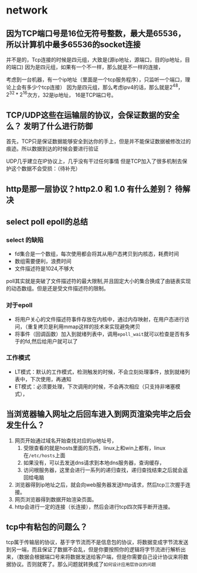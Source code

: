 # network

## 因为TCP端口号是16位无符号整数，最大是65536，所以计算机中最多65536的socket连接

并不是的，Tcp连接的时候是四元组，大致是(源ip地址，源端口，目的ip地址，目的端口)
因为是四元组，如果有一个不一样，那么就是不一样的连接，

考虑到一台机器，有一个ip地址（里面是一个tcp服务程序），只监听一个端口，理论上会有多少个tcp连接）
因为是四元组，那么考虑ipv4的话，那么就是$2^48$，$2^32 * 2^16$次方，32是ip地址， 16是TCP端口号。

## TCP/UDP这些在运输层的协议，会保证数据的安全么？ 发明了什么进行防御

首先，TCP只是保证数据能够安全到达你的手上，但是并不能保证数据被修改过的痕迹。所以数据到达的时候会要进行验证

UDP几乎建立在IP协议上，几乎没有干过任何事情
但是TCP加入了很多机制去保护这个数据不会受损：（待补充）

## http是那一层协议？http2.0 和 1.0 有什么差别？ 待解决

## select poll epoll的总结

### select 的缺陷

- fd集合是一个数组，每次使用都会将其从用户态拷贝到内核态，耗费时间
- 数组需要便利，浪费时间
- 文件描述符是1024,不够大

poll其实就是突破了文件描述符的最大限制,并且固定大小的集合换成了由链表实现的动态数组。但是还是受文件描述符的限制。

### 对于epoll

- 将用户关心的文件描述符事件存放在内核中，通过内存映射，在用户态进行访问，（重复拷贝是利用mmap这样的技术来实现避免拷贝
- 将事件（回调函数）加入到就绪列表中，调用`epoll_wait`就可以检查是否有多于的fd,然后给用户就可以了

### 工作模式

- LT模式：默认的工作模式，检测触发的时候，不会立刻处理事件，放到就绪列表中，下次使用，再通知
- ET模式：必须要处理，下次调用的时候，不会再次相应（只支持非堵塞模式），


## 当浏览器输入网址之后回车进入到网页渲染完毕之后会发生什么？

1. 网页开始通过域名开始查找对应的ip地址号，
   1. 受限查看的就是hosts里面的东西，linux上和win上都有，linux在`/etc/hosts`上面
   2. 如果没有，可以去发送dns请求到本地dns服务器，查询缓存，
   3. 访问根服务器，这里会进行一系列的递归查找，递归查找结束之后就会返回给电脑
2. 浏览器得到ip地址之后，就会向web服务器发送http请求，然后tcp三次握手连接。
3. 网页浏览器得到数据开始渲染页面。
4. http会进行一定的连接（长连接），然后会进行tcp四次挥手断开连接。

## tcp中有粘包的问题么？

tcp属于传输层的协议，基于字节流而不是信息包的协议，将数据变成字节流发送到另一端，而且保证了数据不会乱，但是你要按照你的逻辑将字节流进行解析出来，（数据会根据端口号来将数据发送给客户端，但是你需要自己设计协议来将数据协议。否则就寄了。那么问题就转换成了`如何设计应用层协议的问题`

